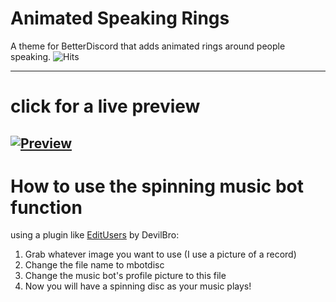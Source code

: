# Animated Speaking Rings
A theme for BetterDiscord that adds animated rings around people speaking.
![Hits](https://hits.seeyoufarm.com/api/count/incr/badge.svg?url=https%3A%2F%2Fgithub.com%2Fp0rtL6%2FBD-AnimatedSpeakingRings&count_bg=%2379C83D&title_bg=%23555555&icon=github.svg&icon_color=%23E7E7E7&title=hits&edge_flat=false)

---
# click for a live preview
[![Preview](./assets/asr1.png "Click me for a live preview")](https://htmlpreview.github.io/?https://raw.githubusercontent.com/p0rtL6/BD-AnimatedSpeakingRings/main/assets/showcase.html) 
---
# How to use the spinning music bot function
using a plugin like [EditUsers](https://github.com/mwittrien/BetterDiscordAddons/tree/master/Plugins/EditUsers) by DevilBro:
1. Grab whatever image you want to use (I use a picture of a record)
2. Change the file name to mbotdisc
3. Change the music bot's profile picture to this file
4. Now you will have a spinning disc as your music plays!
